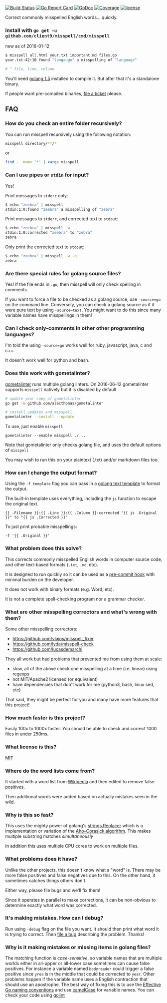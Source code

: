 [![Build Status](https://travis-ci.org/client9/misspell.svg?branch=master)](https://travis-ci.org/client9/misspell) [![Go Report Card](http://goreportcard.com/badge/client9/misspell)](http://goreportcard.com/report/client9/misspell) [![GoDoc](https://godoc.org/github.com/client9/misspell?status.svg)](https://godoc.org/github.com/client9/misspell) [![Coverage](http://gocover.io/_badge/github.com/client9/misspell)](http://gocover.io/github.com/client9/misspell) [![license](https://img.shields.io/badge/license-MIT-blue.svg?style=flat)](https://raw.githubusercontent.com/client9/misspell/master/LICENSE)

Correct commonly misspelled English words... quickly.

### install with `go get -u github.com/client9/misspell/cmd/misspell`

new as of 2016-01-12

```bash
$ misspell all.html your.txt important.md files.go
your.txt:42:10 found "langauge" a misspelling of "language"

# ^ file, line, column
```

You'll need [golang 1.5](https://golang.org/) installed to compile it.  But after that it's a standalone binary.

If people want pre-compiled binaries, [file a ticket](https://github.com/client9/misspell/issues) please.

## FAQ

### How do you check an entire folder recursively?

You can run misspell recursively using the following notation:

```bash
misspell directory/**/*
```

or

```bash
find . -name '*' | xargs misspell
```
### Can I use pipes or `stdin` for input?

Yes!

Print messages to `stderr` only:

```bash
$ echo "zeebra" | misspell
stdin:1:0:found "zeebra" a misspelling of "zebra"
```

Print messages to `stderr`, and corrected text to `stdout`:

```bash
$ echo "zeebra" | misspell -w
stdin:1:0:corrected "zeebra" to "zebra"
zebra
```

Only print the corrected text to `stdout`:

```bash
$ echo "zeebra" | misspell -w -q
zebra
```

### Are there special rules for golang source files?

Yes!  If the file ends in `.go`, then misspell will only check spelling in comments.

If you want to force a file to be checked as a golang source, use
`-source=go` on the command line.  Conversely, you can check a golang
source as if it were pure text by using `-source=text`.  You might want to do this since
many variable names have misspellings in them!

### Can I check only-comments in other other programming languages?

I'm told the using `-source=go` works well for ruby, javascript, java, c and c++.

It doesn't work well for python and bash.

### Does this work with gometalinter?

[gometalinter](https://github.com/alecthomas/gometalinter) runs
multiple golang linters.  On 2016-06-12 gometalinter supports  `misspell` natively but it is disabled by default

```bash
# update your copy of gometalinter
go get -u github.com/alecthomas/gometalinter

# install updates and misspell
gometalinter --install --update
```

To use, just enable `misspell`

```
gometalinter --enable misspell ./...
```

Note that gometalinter only checks golang file, and uses the default options of `misspell`

You may wish to run this on your plaintext (.txt) and/or markdown files too.

### How can I change the output format?

Using the `-f template` flag you can pass in a
[golang text template](https://golang.org/pkg/text/template/) to format the output.

The built-in template uses everything, including the `js` function to escape the original text.

```
{{ .Filename }}:{{ .Line }}:{{ .Column }}:corrected "{{ js .Original }}" to "{{ js .Corrected }}"
```

To just print probable misspellings:

```
-f '{{ .Original }}'
```

### What problem does this solve?

This corrects commonly misspelled English words in computer source
code, and other text-based formats (`.txt`, `.md`, etc).

It is designed to run quickly so it can be
used as a [pre-commit hook](https://git-scm.com/book/en/v2/Customizing-Git-Git-Hooks)
with minimal burden on the developer.

It does not work with binary formats (e.g. Word, etc).

It is not a complete spell-checking program nor a grammar checker.

### What are other misspelling correctors and what's wrong with them?

Some other misspelling correctors:

* https://github.com/vlajos/misspell_fixer
* https://github.com/lyda/misspell-check
* https://github.com/lucasdemarchi

They all work but had problems that prevented me from using them at scale:

* slow, all of the above check one misspelling at a time (i.e. linear) using regexps
* not MIT/Apache2 licensed (or equivalent)
* have dependencies that don't work for me (python3, bash, linux sed, etc)

That said, they might be perfect for you and many have more features
that this project!

### How much faster is this project?

Easily 100x to 1000x faster.  You should be able to check and correct
1000 files in under 250ms.

### What license is this?

[MIT](https://github.com/client9/misspell/blob/master/LICENSE)

### Where do the word lists come from?

It started with a word list from
[Wikipedia](https://en.wikipedia.org/wiki/Wikipedia:Lists_of_common_misspellings/For_machines)
and then edited to remove false positives.

Then additional words were added based on actually mistakes seen in
the wild.

### Why is this so fast?

This uses the mighty power of golang's
[strings.Replacer](https://golang.org/pkg/strings/#Replacer) which is
a implementation or variation of the
[Aho–Corasick algorithm](https://en.wikipedia.org/wiki/Aho–Corasick_algorithm).
This makes multiple substring matches *simultaneously*

In addition this uses multiple CPU cores to work on multiple files.

### What problems does it have?

Unlike the other projects, this doesn't know what a "word" is.  There
may be more false positives and false negatives due to this.  On the
other hand, it sometimes catches things others don't.

Either way, please file bugs and we'll fix them!

Since it operates in parallel to make corrections, it can be
non-obvious to determine exactly what word was corrected.

### It's making mistakes.  How can I debug?

Run using `-debug` flag on the file you want.  It should then
print what word it is trying to correct.  Then [file a bug](https://github.com/client9/misspell/issues) describing the
problem.  Thanks!

### Why is it making mistakes or missing items in golang files?

The matching function is *case-sensitive*, so variable names that are
multiple worlds either in all-upper or all-lower case sometimes can
cause false positives.  For instance a variable named `bodyreader`
could trigger a false positive since `yrea` is in the middle that
could be corrected to `year`.  Other problems happen if the variable
name uses a English contraction that should use an apostrophe.  The
best way of fixing this is to use the [Effective Go naming
conventions](https://golang.org/doc/effective_go.html#mixed-caps) and
use [camelCase](https://en.wikipedia.org/wiki/CamelCase) for variable names.  You can check your code using
[golint](https://github.com/golang/lint)

